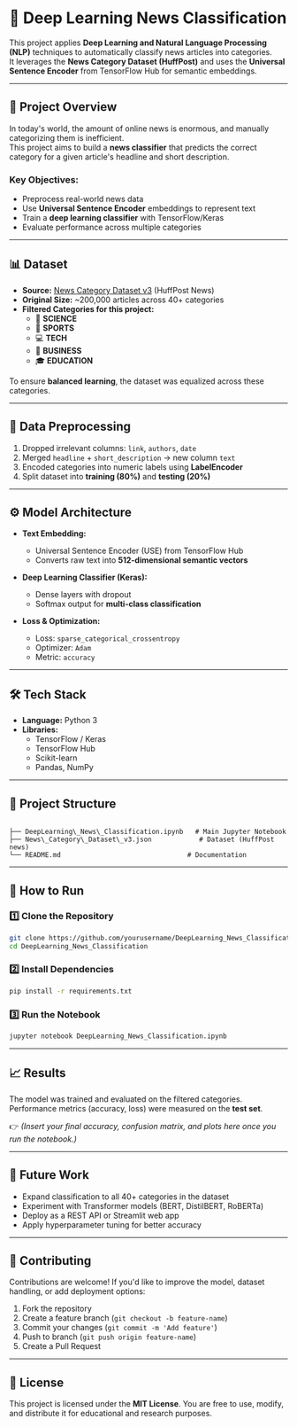 # 📰 Deep Learning News Classification

This project applies **Deep Learning and Natural Language Processing (NLP)** techniques to automatically classify news articles into categories.  
It leverages the **News Category Dataset (HuffPost)** and uses the **Universal Sentence Encoder** from TensorFlow Hub for semantic embeddings.

---

## 📌 Project Overview

In today's world, the amount of online news is enormous, and manually categorizing them is inefficient.  
This project aims to build a **news classifier** that predicts the correct category for a given article's headline and short description.

### Key Objectives:
- Preprocess real-world news data  
- Use **Universal Sentence Encoder** embeddings to represent text  
- Train a **deep learning classifier** with TensorFlow/Keras  
- Evaluate performance across multiple categories  

---

## 📊 Dataset

- **Source:** [News Category Dataset v3](https://www.kaggle.com/datasets/rmisra/news-category-dataset) (HuffPost News)  
- **Original Size:** ~200,000 articles across 40+ categories  
- **Filtered Categories for this project:**  
  - 🧪 **SCIENCE**  
  - 🏀 **SPORTS**  
  - 💻 **TECH**  
  - 💼 **BUSINESS**  
  - 🎓 **EDUCATION**  

To ensure **balanced learning**, the dataset was equalized across these categories.

---

## 🧹 Data Preprocessing

1. Dropped irrelevant columns: `link`, `authors`, `date`  
2. Merged `headline` + `short_description` → new column `text`  
3. Encoded categories into numeric labels using **LabelEncoder**  
4. Split dataset into **training (80%)** and **testing (20%)**  

---

## ⚙️ Model Architecture

- **Text Embedding:**  
  - Universal Sentence Encoder (USE) from TensorFlow Hub  
  - Converts raw text into **512-dimensional semantic vectors**  

- **Deep Learning Classifier (Keras):**  
  - Dense layers with dropout  
  - Softmax output for **multi-class classification**  

- **Loss & Optimization:**  
  - Loss: `sparse_categorical_crossentropy`  
  - Optimizer: `Adam`  
  - Metric: `accuracy`  

---

## 🛠️ Tech Stack

- **Language:** Python 3  
- **Libraries:**  
  - TensorFlow / Keras  
  - TensorFlow Hub  
  - Scikit-learn  
  - Pandas, NumPy  

---

## 📂 Project Structure
```

├── DeepLearning\_News\_Classification.ipynb   # Main Jupyter Notebook
├── News\_Category\_Dataset\_v3.json            # Dataset (HuffPost news)
└── README.md                                # Documentation

````

---

## 🚀 How to Run

### 1️⃣ Clone the Repository
```bash
git clone https://github.com/yourusername/DeepLearning_News_Classification.git
cd DeepLearning_News_Classification
````

### 2️⃣ Install Dependencies

```bash
pip install -r requirements.txt
```

### 3️⃣ Run the Notebook

```bash
jupyter notebook DeepLearning_News_Classification.ipynb
```

---

## 📈 Results

The model was trained and evaluated on the filtered categories.
Performance metrics (accuracy, loss) were measured on the **test set**.

👉 *(Insert your final accuracy, confusion matrix, and plots here once you run the notebook.)*

---

## 🔮 Future Work

* Expand classification to all 40+ categories in the dataset
* Experiment with Transformer models (BERT, DistilBERT, RoBERTa)
* Deploy as a REST API or Streamlit web app
* Apply hyperparameter tuning for better accuracy

---

## 🤝 Contributing

Contributions are welcome!
If you'd like to improve the model, dataset handling, or add deployment options:

1. Fork the repository
2. Create a feature branch (`git checkout -b feature-name`)
3. Commit your changes (`git commit -m 'Add feature'`)
4. Push to branch (`git push origin feature-name`)
5. Create a Pull Request

---

## 📜 License

This project is licensed under the **MIT License**.
You are free to use, modify, and distribute it for educational and research purposes.



